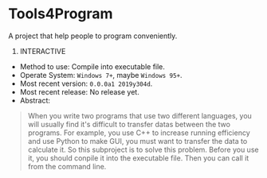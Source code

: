 # Tools4Program
A project that help people to program conveniently.
1. INTERACTIVE
 - Method to use: Compile into executable file.
 - Operate System: `Windows 7+`, maybe `Windows 95+`.
 - Most recent version: `0.0.0a1 2019y304d`.
 - Most recent release: No release yet.
 - Abstract:
 > When you write two programs that use two different languages, you will usually find it's difficult to transfer datas between the two programs. For example, you use C++ to increase running efficiency and use Python to make GUI, you must want to transfer the data to calculate it. So this subproject is to solve this problem. Before you use it, you should conpile it into the executable file. Then you can call it from the command line.

